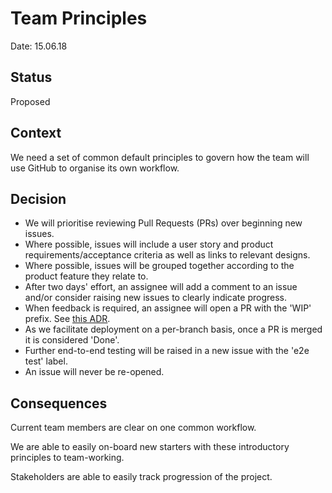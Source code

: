 # Team Principles

Date: 15.06.18

## Status

Proposed

## Context

We need a set of common default principles to govern how the team will use GitHub to organise its own workflow.

## Decision

* We will prioritise reviewing Pull Requests (PRs) over beginning new issues.
* Where possible, issues will include a user story and product requirements/acceptance criteria as well as links to relevant designs.
* Where possible, issues will be grouped together according to the product feature they relate to.
* After two days' effort, an assignee will add a comment to an issue and/or consider raising new issues to clearly indicate progress.
* When feedback is required, an assignee will open a PR with the 'WIP' prefix. See [this ADR](https://github.com/elifesciences/elife-xpub/blob/develop/docs/adr/0001-pull-request-workflow.md).
* As we facilitate deployment on a per-branch basis, once a PR is merged it is considered 'Done'.
* Further end-to-end testing will be raised in a new issue with the 'e2e test' label.
* An issue will never be re-opened.

## Consequences

Current team members are clear on one common workflow.

We are able to easily on-board new starters with these introductory principles to team-working.

Stakeholders are able to easily track progression of the project.
